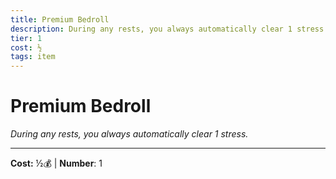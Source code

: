 ```yaml
---
title: Premium Bedroll
description: During any rests, you always automatically clear 1 stress.
tier: 1
cost: ½
tags: item
---
```

# Premium Bedroll

_During any rests, you always automatically clear 1 stress._

___
**Cost:** ½💰 | **Number**: 1
